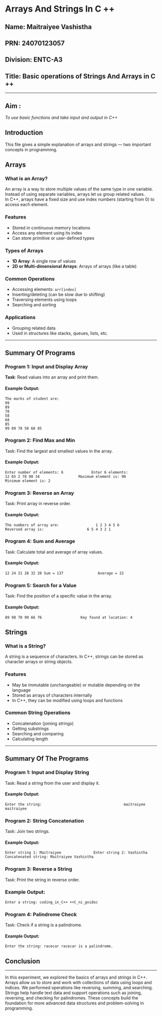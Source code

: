 # Arrays And Strings In C ++
## Name: Maitraiyee Vashistha
## PRN: 24070123057
## Division: ENTC-A3
## Title: Basic operations of Strings And Arrays in C ++
---
## Aim :
*To use basic functions and take input and output in C++*

## Introduction
This file gives a simple explanation of arrays and strings — two important concepts in programming. 

## Arrays

###  What is an Array?
An array is a way to store multiple values of the same type in one variable. Instead of using separate variables, arrays let us group related values.  
In C++, arrays have a fixed size and use index numbers (starting from 0) to access each element.

### Features
- Stored in continuous memory locations  
- Access any element using its index  
- Can store primitive or user-defined types

### Types of Arrays
- **1D Array**: A single row of values  
- **2D or Multi-dimensional Arrays**: Arrays of arrays (like a table)

### Common Operations
- Accessing elements: `arr[index]`  
- Inserting/deleting (can be slow due to shifting)  
- Traversing elements using loops  
- Searching and sorting

### Applications
- Grouping related data  
- Used in structures like stacks, queues, lists, etc.

---

## Summary Of Programs

### Program 1: Input and Display Array
**Task**: Read values into an array and print them.

#### Example Output:
`The marks of student are:                                                                                      
99                                                                                                                                                                                                                           
89                                                                                                                                                                                                                          
78                                                                                                                                                                                                                           
58                                                                                                                                                                                                                                                                                                
68                                                                                                                                                                                                                                                                                                                        
85                                                                                                                                                                                                                                                                                                                                         
99 89 78 58 68 85`                                                                                                                                                                                                                                                                                             

### Program 2: Find Max and Min               
Task: Find the largest and smallest values in the array.

#### Example Output:
`Enter number of elements: 6            
Enter 6 elements:               
12 65 2 78 90 34                 
Maximum element is: 90                
Minimum element is: 2`               

### Program 3: Reverse an Array
Task: Print array in reverse order.


#### Example Output:               
`The numbers of array are:                
1 2 3 4 5 6                 
Reversed array is:                   
6 5 4 3 2 1`                 

### Program 4: Sum and Average                              
Task: Calculate total and average of array values.                           


#### Example Output:               
`12 24 21 28 32 20
Sum = 137               
Average = 22`                  


### Program 5: Search for a Value                  
Task: Find the position of a specific value in the array.                   


#### Example Output:                   
`89 98 70 99 66 76                 
Key found at location: 4`                       


## Strings
### What is a String?
A string is a sequence of characters. In C++, strings can be stored as character arrays or string objects.

### Features
 - May be immutable (unchangeable) or mutable depending on the language
 - Stored as arrays of characters internally
 - In C++, they can be modified using loops and functions

### Common String Operations
 - Concatenation (joining strings)
 - Getting substrings
 - Searching and comparing
 - Calculating length

---

## Summary Of The Programs
### Program 1: Input and Display String
Task: Read a string from the user and display it.

#### Example Output:                
`Enter the string:                                     
maitraiyee                                            
maitraiyee`                                            

### Program 2: String Concatenation             
Task: Join two strings.               

 #### Example Output:            
`Enter string 1: Maitraiyee              
Enter string 2: Vashistha           
Concatenated string: Maitraiyee Vashistha`         

### Program 3: Reverse a String
Task: Print the string in reverse order.

### Example Output:
`Enter a string:
coding_in_C++
++C_ni_gnidoc`

### Program 4: Palindrome Check
Task: Check if a string is a palindrome.

#### Example Output:
`Enter the string:
racecar
racecar is a palindrome.`

## Conclusion
---
In this experiment, we explored the basics of arrays and strings in C++. Arrays allow us to store and work with collections of data using loops and indices. We performed operations like reversing, summing, and searching. Strings help handle text data and support operations such as joining, reversing, and checking for palindromes.
These concepts build the foundation for more advanced data structures and problem-solving in programming.

